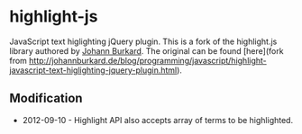 highlight-js
============

JavaScript text higlighting jQuery plugin. This is a fork of the highlight.js library authored by [Johann Burkard](http://johannburkard.de/). The original can be found [here](fork from http://johannburkard.de/blog/programming/javascript/highlight-javascript-text-higlighting-jquery-plugin.html).


Modification
------------
* 2012-09-10 - Highlight API also accepts array of terms to be highlighted.



